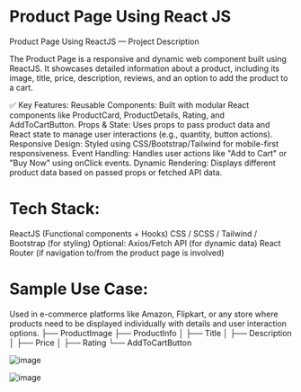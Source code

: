 # Product Page Using React JS

Product Page Using ReactJS — Project Description

The Product Page is a responsive and dynamic web component built using ReactJS. It showcases detailed information about a product, including its image, title, price, description, reviews, and an option to add the product to a cart.

✅ Key Features:
 Reusable Components: Built with modular React components like ProductCard, ProductDetails, Rating, and AddToCartButton.
 Props & State: Uses props to pass product data and React state to manage user interactions (e.g., quantity, button actions).
 Responsive Design: Styled using CSS/Bootstrap/Tailwind for mobile-first responsiveness.
 Event Handling: Handles user actions like "Add to Cart" or "Buy Now" using onClick events.
 Dynamic Rendering: Displays different product data based on passed props or fetched API data.

# Tech Stack:
ReactJS (Functional components + Hooks)
CSS / SCSS / Tailwind / Bootstrap (for styling)
Optional: Axios/Fetch API (for dynamic data)
React Router (if navigation to/from the product page is involved)

# Sample Use Case:
Used in e-commerce platforms like Amazon, Flipkart, or any store where products need to be displayed individually with details and user interaction options.
<ProductPage>
  ├── ProductImage
  ├── ProductInfo
  │   ├── Title
  │   ├── Description
  │   ├── Price
  │   ├── Rating
  └── AddToCartButton

![image](https://github.com/user-attachments/assets/57f8b613-f55b-4864-8b89-95b02ee8af05)


![image](https://github.com/user-attachments/assets/e66767a3-fd2f-4418-8b4a-1c9e622c9e36)

  

